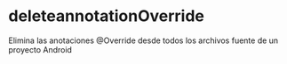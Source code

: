 deleteannotationOverride
========================

Elimina las anotaciones @Override desde todos los archivos fuente de un proyecto Android